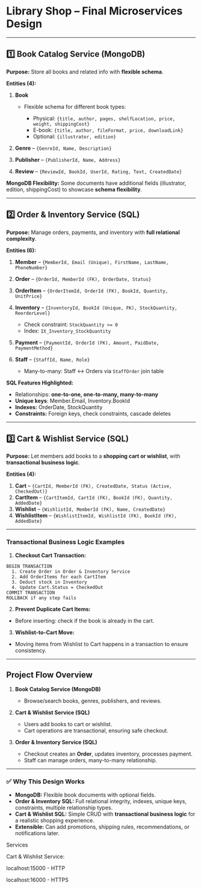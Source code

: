 # **Library Shop – Final Microservices Design**

---

## **1️⃣ Book Catalog Service (MongoDB)**

**Purpose:** Store all books and related info with **flexible schema**.

**Entities (4):**

1. **Book**

    * Flexible schema for different book types:

        * Physical: `{title, author, pages, shelfLocation, price, weight, shippingCost}`
        * E-book: `{title, author, fileFormat, price, downloadLink}`
        * Optional: `{illustrator, edition}`

2. **Genre** – `{GenreId, Name, Description}`

3. **Publisher** – `{PublisherId, Name, Address}`

4. **Review** – `{ReviewId, BookId, UserId, Rating, Text, CreatedDate}`

**MongoDB Flexibility:** Some documents have additional fields (illustrator, edition, shippingCost) to showcase **schema flexibility**.

---

## **2️⃣ Order & Inventory Service (SQL)**

**Purpose:** Manage orders, payments, and inventory with **full relational complexity**.

**Entities (6):**

1. **Member** – `{MemberId, Email (Unique), FirstName, LastName, PhoneNumber}`

2. **Order** – `{OrderId, MemberId (FK), OrderDate, Status}`

3. **OrderItem** – `{OrderItemId, OrderId (FK), BookId, Quantity, UnitPrice}`

4. **Inventory** – `{InventoryId, BookId (Unique, FK), StockQuantity, ReorderLevel}`

    * Check constraint: `StockQuantity >= 0`
    * Index: `IX_Inventory_StockQuantity`

5. **Payment** – `{PaymentId, OrderId (FK), Amount, PaidDate, PaymentMethod}`

6. **Staff** – `{StaffId, Name, Role}`

    * Many-to-many: Staff ↔ Orders via `StaffOrder` join table

**SQL Features Highlighted:**

* Relationships: **one-to-one, one-to-many, many-to-many**
* **Unique keys**: Member.Email, Inventory.BookId
* **Indexes:** OrderDate, StockQuantity
* **Constraints:** Foreign keys, check constraints, cascade deletes

---

## **3️⃣ Cart & Wishlist Service (SQL)**

**Purpose:** Let members add books to a **shopping cart or wishlist**, with **transactional business logic**.

**Entities (4):**

1. **Cart** – `{CartId, MemberId (FK), CreatedDate, Status (Active, CheckedOut)}`
2. **CartItem** – `{CartItemId, CartId (FK), BookId (FK), Quantity, AddedDate}`
3. **Wishlist** – `{WishlistId, MemberId (FK), Name, CreatedDate}`
4. **WishlistItem** – `{WishlistItemId, WishlistId (FK), BookId (FK), AddedDate}`

---

### **Transactional Business Logic Examples**

1. **Checkout Cart Transaction:**

```text
BEGIN TRANSACTION
  1. Create Order in Order & Inventory Service
  2. Add OrderItems for each CartItem
  3. Deduct stock in Inventory
  4. Update Cart.Status = CheckedOut
COMMIT TRANSACTION
ROLLBACK if any step fails
```

2. **Prevent Duplicate Cart Items:**

* Before inserting: check if the book is already in the cart.

3. **Wishlist-to-Cart Move:**

* Moving items from Wishlist to Cart happens in a transaction to ensure consistency.

---

## **Project Flow Overview**

1. **Book Catalog Service (MongoDB)**

    * Browse/search books, genres, publishers, and reviews.

2. **Cart & Wishlist Service (SQL)**

    * Users add books to cart or wishlist.
    * Cart operations are transactional, ensuring safe checkout.

3. **Order & Inventory Service (SQL)**

    * Checkout creates an **Order**, updates inventory, processes payment.
    * Staff can manage orders, many-to-many relationship.

---

### ✅ **Why This Design Works**

* **MongoDB:** Flexible book documents with optional fields.
* **Order & Inventory SQL:** Full relational integrity, indexes, unique keys, constraints, multiple relationship types.
* **Cart & Wishlist SQL:** Simple CRUD with **transactional business logic** for a realistic shopping experience.
* **Extensible:** Can add promotions, shipping rules, recommendations, or notifications later.


Services

Cart & Wishlist Service:

localhost:15000 - HTTP

localhost:16000 - HTTPS
